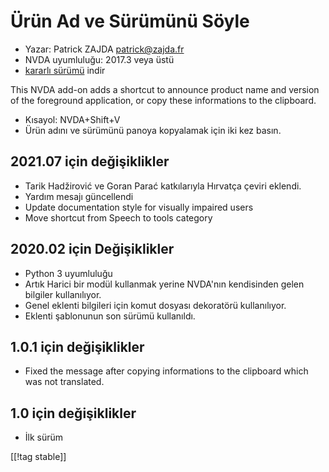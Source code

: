# Ürün Ad ve Sürümünü Söyle #

* Yazar: Patrick ZAJDA <patrick@zajda.fr>
* NVDA uyumluluğu: 2017.3 veya üstü
* [kararlı sürümü][1] indir

This NVDA add-on adds a shortcut to announce product name and version of the
foreground application, or copy these informations to the clipboard.

* Kısayol: NVDA+Shift+V
* Ürün adını ve sürümünü panoya kopyalamak için iki kez basın.

## 2021.07 için değişiklikler ##

* Tarik Hadžirović ve Goran Parać katkılarıyla Hırvatça çeviri eklendi.
* Yardım mesajı güncellendi
* Update documentation style for visually impaired users
* Move shortcut from Speech to tools category

## 2020.02 için Değişiklikler ##

* Python 3 uyumluluğu
* Artık Harici bir modül kullanmak yerine NVDA'nın kendisinden gelen
  bilgiler kullanılıyor.
* Genel eklenti bilgileri için komut dosyası dekoratörü kullanılıyor.
* Eklenti şablonunun son sürümü kullanıldı.

## 1.0.1 için değişiklikler ##

* Fixed the message after copying informations to the clipboard which was
  not translated.

## 1.0 için değişiklikler ##

* İlk sürüm

[[!tag stable]]

[1]: https://addons.nvda-project.org/files/get.php?file=spnav

